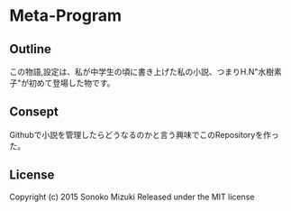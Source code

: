 # Meta-Program

## Outline
この物語,設定は、私が中学生の頃に書き上げた私の小説、つまりH.N"水樹素子"が初めて登場した物です。

## Consept
Githubで小説を管理したらどうなるのかと言う興味でこのRepositoryを作った。

## License
Copyright (c) 2015 Sonoko Mizuki
Released under the MIT license
